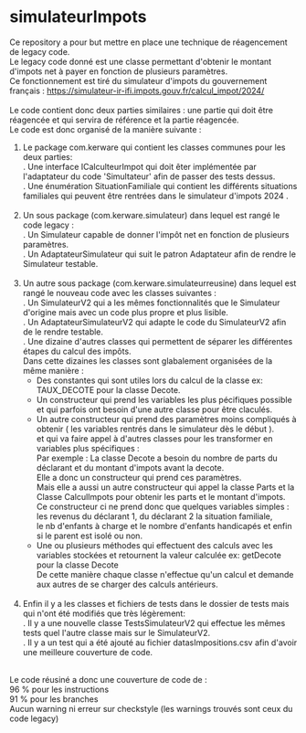 # simulateurImpots

Ce repository a pour but mettre en place une technique de réagencement de legacy code. <br>
Le legacy code donné est une classe permettant d'obtenir le montant d'impots net à payer en fonction de plusieurs paramètres.<br>
Ce fonctionnement est tiré du simulateur d'impots du gouvernement français : https://simulateur-ir-ifi.impots.gouv.fr/calcul_impot/2024/<br>
<br>
Le code contient donc deux parties similaires : une partie qui doit être réagencée et qui servira de référence et la partie réagencée.<br>
Le code est donc organisé de la manière suivante :<br>
  1. Le package com.kerware qui contient les classes communes pour les deux parties:<br>
    . Une interface ICalculteurImpot qui doit êter implémentée par l'adaptateur du code 'Simultateur' afin de passer des tests dessus.<br>
    . Une énumération SituationFamiliale qui contient les différents situations familiales qui peuvent être rentrées dans le simulateur d'impots 2024 .<br>
    <br>
  2. Un sous package (com.kerware.simulateur) dans lequel est rangé le code legacy :<br>
    . Un Simulateur capable de donner l'impôt net en fonction de plusieurs paramètres.<br>
    . Un AdaptateurSimulateur qui suit le patron Adaptateur afin de rendre le Simulateur testable.<br>
    <br>
  3. Un autre sous package (com.kerware.simulateurreusine) dans lequel est rangé le nouveau code avec les classes suivantes :<br>
    . Un SimulateurV2 qui a les mêmes fonctionnalités que le Simulateur d'origine mais avec un code plus propre et plus lisible.<br>
    . Un AdaptateurSimulateurV2 qui adapte le code du SimulateurV2 afin de le rendre testable.<br>
    . Une dizaine d'autres classes qui permettent de séparer les différentes étapes du calcul des impôts.<br>
      Dans cette dizaines les classes sont glabalement organisées de la même manière :<br>
       - Des constantes qui sont utiles lors du calcul de la classe ex: TAUX_DECOTE pour la classe Decote.<br>
       - Un constructeur qui prend les variables les plus pécifiques possible et qui parfois ont besoin d'une autre classe pour être claculés.<br>
       - Un autre constructeur qui prend des paramètres moins compliqués à obtenir ( les variables rentrés dans le simulateur dès le début ).<br>
         et qui va faire appel à d'autres classes pour les transformer en variables plus spécifiques :<br>
           Par exemple : La classe Decote a besoin du nombre de parts du déclarant et du montant d'impots avant la decote.<br>
                         Elle a donc un constructeur qui prend ces paramètres.<br>
                         Mais elle a aussi un autre constructeur qui appel la classe Parts et la Classe CalculImpots pour obtenir les parts et le montant d'impots.<br>
                         Ce constructeur ci ne prend donc que quelques variables simples : les revenus du déclarant 1, du déclarant 2 la situation familiale,<br>
                         le nb d'enfants à charge et le nombre d'enfants handicapés et enfin si le parent est isolé ou non.<br>
      - Une ou plusieurs méthodes qui effectuent des calculs avec les variables stockées et retournent la valeur calculée ex: getDecote pour la classe Decote<br>
     De cette manière chaque classe n'effectue qu'un calcul et demande aux autres de se charger des calculs antérieurs.<br>
     <br>
  4. Enfin il y a les classes et fichiers de tests dans le dossier de tests mais qui n'ont été modifiés que très légèrement:<br>
     . Il y a une nouvelle classe TestsSimulateurV2 qui effectue les mêmes tests quel l'autre classe mais sur le SimulateurV2.<br>
     . Il y a un test qui a été ajouté au fichier datasImpositions.csv afin d'avoir une meilleure couverture de code.<br>
<br>
Le code réusiné a donc une couverture de code de :<br>
  96 % pour les instructions<br>
  91 % pour les branches<br>
Aucun warning ni erreur sur checkstyle (les warnings trouvés sont ceux du code legacy)<br>
